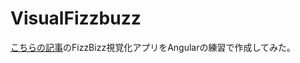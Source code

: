 # VisualFizzbuzz

[こちらの記事](https://qiita.com/ababup1192/items/bf6d25845a4556a9e0ca)のFizzBizz視覚化アプリをAngularの練習で作成してみた。